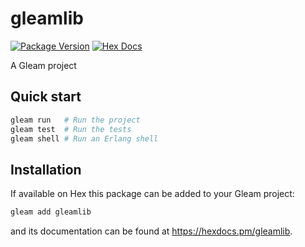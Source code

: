 # gleamlib

[![Package Version](https://img.shields.io/hexpm/v/gleamlib)](https://hex.pm/packages/gleamlib)
[![Hex Docs](https://img.shields.io/badge/hex-docs-ffaff3)](https://hexdocs.pm/gleamlib/)

A Gleam project

## Quick start

```sh
gleam run   # Run the project
gleam test  # Run the tests
gleam shell # Run an Erlang shell
```

## Installation

If available on Hex this package can be added to your Gleam project:

```sh
gleam add gleamlib
```

and its documentation can be found at <https://hexdocs.pm/gleamlib>.
